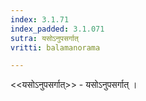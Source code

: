 ```yaml
---
index: 3.1.71
index_padded: 3.1.071
sutra: यसोऽनुपसर्गात्‌
vritti: balamanorama

---
```

<<यसोऽनुपसर्गात्>> - यसोऽनुपसर्गात् ।